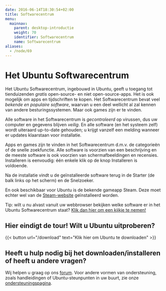 ```yaml
---
date: 2016-06-14T18:30:54+02:00
title: Softwarecentrum
menu:
  mainnav:
    parent: desktop-introductie
    weight: 70
    identifier: Softwarecentrum
    name: Softwarecentrum
aliases:
  - /node/69
---
```


# Het Ubuntu Softwarecentrum
Het Ubuntu Softwarecentrum, ingebouwd in Ubuntu, geeft u toegang tot tienduizenden _gratis_ open-source- en niet open-source-apps. Het is ook mogelijk om apps en tijdschriften te kopen.
Het Softwarecentrum bevat veel _bekende en populaire software_, waarvan u een deel wellicht al zal kennen van andere besturingssystemen. Maar ook games zijn er te vinden.

Alle software in het Softwarecentrum is _gecontroleerd_ op virussen, dus uw computer en gegevens blijven _veilig_. En alle software (en het systeem zelf) wordt uiteraard up-to-date gehouden; u krijgt vanzelf een melding wanneer er updates klaarstaan voor installatie.

Apps en games zijn te vinden in het Softwarecentrum d.m.v. de categorieën of de snelle zoekfunctie. Alle software is voorzien van een beschrijving en de meeste software is ook voorzien van schermafbeeldingen en recensies. Installeren is eenvoudig: één enkele klik op de knop Installeren is voldoende.

Na de installatie vindt u de geïnstalleerde software terug in de Starter (de balk links op het scherm) en de Snelzoeker.

En ook beschikbaar voor Ubuntu is de bekende gameapp Steam. Deze moet echter wel van de [Steam-website](http://store.steampowered.com/about/) geïnstalleerd worden.

Tip: wilt u nu alvast vanuit uw webbrowser bekijken welke software er in het Ubuntu Softwarecentrum staat? [Klik dan hier om een kijkje te nemen!](http://apps.ubuntu.com/)

## Hier eindigt de tour! Wilt u Ubuntu uitproberen?    


{{< button url="/download" text="Klik hier om Ubuntu te downloaden" >}}

## Heeft u hulp nodig bij het downloaden/installeren of heeft u andere vragen?
Wij helpen u graag op ons [forum](http://forum.ubuntu-nl.org/). Voor andere vormen van ondersteuning, zoals handleidingen of Ubuntu-steunpunten in uw buurt, zie onze [ondersteuningspagina](/ondersteuning).
